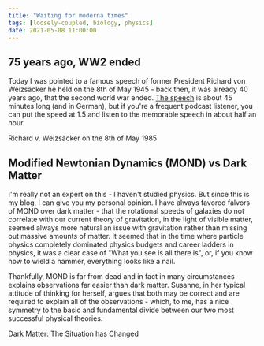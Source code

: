 ```yaml
---
title: "Waiting for moderna times"
tags: [loosely-coupled, biology, physics]
date: 2021-05-08 11:00:00
---
```


## 75 years ago, WW2 ended

Today I was pointed to a famous speech of former President Richard von Weizsäcker he held on the 8th of May 1945 - back then, it was already 40 years ago, that the second world war ended. [The speech][speech] is about 45 minutes long (and in German), but if you're a frequent podcast listener, you can put the speed at 1.5 and listen to the memorable speech in about half an hour.

<YouTubeEmbed link="https://www.youtube.com/embed/C3ZAzpk4IbE" />
<figcaption>Richard v. Weizsäcker on the 8th of May 1985</figcaption>

## Modified Newtonian Dynamics (MOND) vs Dark Matter

I'm really not an expert on this - I haven't studied physics. But since this is my blog, I can give you my personal opinion. I have always favored falvors of MOND over dark matter - that the rotational speeds of galaxies do not correlate with our current theory of gravitation, in the light of visible matter, seemed always more natural an issue with gravitation rather than missing out massive amounts of matter. It seemed that in the time where particle physics completely dominated physics budgets and career ladders in physics, it was a clear case of "What you see is all there is", or, if you know how to wield a hammer, everything looks like a nail.

Thankfully, MOND is far from dead and in fact in many circumstances explains observations far easier than dark matter. Susanne, in her typical attitude of thinking for herself, argues that both may be correct and are required to explain all of the observations - which, to me, has a nice symmetry to the basic and fundamental divide between our two most successful physical theories.

<YouTubeEmbed link="https://www.youtube.com/embed/4_qJptwikRc" />
<figcaption>Dark Matter: The Situation has Changed</figcaption>


## 

[speech]: https://www.bundespraesident.de/SharedDocs/Reden/DE/Richard-von-Weizsaecker/Reden/1985/05/19850508_Rede.html